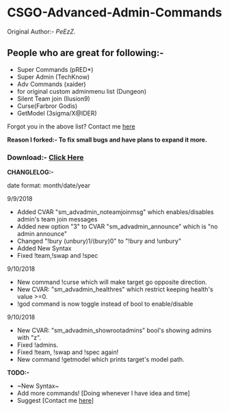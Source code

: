 # CSGO-Advanced-Admin-Commands
Original Author:- *PeEzZ*.

## People who are great for following:- 
* Super Commands (pRED*)
* Super Admin (TechKnow) 
* Adv Commands (xaider) 
* for original custom adminmenu list (Dungeon) 
* Silent Team join (Ilusion9)  
* Curse(Farbror Godis)
* GetModel (3sigma/X@IDER)

Forgot you in the above list? Contact me [here](http://steamcommunity.com/profiles/76561198132924835)

**Reason I forked:- To fix small bugs and have plans to expand it more.**

### Download:- [Click Here](https://github.com/Cruze03/CSGO-Advanced-Admin-Commands/releases)


**CHANGLELOG:-**

date format: month/date/year

9/9/2018

* Added CVAR "sm_advadmin_noteamjoinmsg" which enables/disables admin's team join messages
* Added new option "3" to CVAR "sm_advadmin_announce" which is "no admin announce"
* Changed "!bury (unbury)1/(bury)0" to "!bury and !unbury"
* Added New Syntax
* Fixed !team,!swap and !spec

9/10/2018

* New command !curse which will make target go opposite direction.
* New CVAR: "sm_advadmin_healthres" which restrict keeping health's value >=0.
* !god command is now toggle instead of bool to enable/disable

9/10/2018

* New CVAR: "sm_advadmin_showrootadmins" bool's showing admins with "z".
* Fixed !admins.
* Fixed !team, !swap and !spec again!
* New command !getmodel which prints target's model path.


**TODO:-**
* ~New Syntax~
* Add more commands! [Doing whenever I have idea and time] 
* Suggest [Contact me [here](http://steamcommunity.com/profiles/76561198132924835)]

